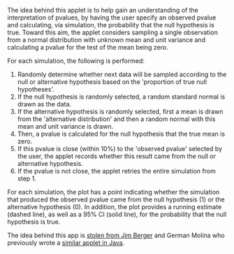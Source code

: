 The idea behind this applet is to help gain an understanding of the interpretation of pvalues, by having the user specify an observed pvalue and calculating, via simulation, the probability that the null hypothesis is true. Toward this aim, the applet considers sampling a single observation from a normal distribution with unknown mean and unit variance and calculating a pvalue for the test of the mean being zero. 
      
For each simulation,  the following is performed:

1. Randomly determine whether next data will be sampled according to the null or alternative hypothesis based on the 'proportion of true null hypotheses'. 
1. If the null hypothesis is randomly selected, a random standard normal is drawn as the data. 
1. If the alternative hypothesis is randomly selected, first a mean is drawn from the 'alternative distribution' and then a random normal with this mean and unit variance is drawn. 
1. Then, a pvalue is calculated for the  null hypothesis that the true mean is zero. 
1. If this pvalue is close (within 10%) to the 'observed  pvalue' selected by the user, the applet records whether this result came from the null or alternative hypothesis. 
1. If the pvalue is not close, the applet retries the entire simulation from step 1.
      
For each simulation, the plot has a point indicating whether the simulation that produced the observed pvalue came from the null hypothesis (1) or the alternative hypothesis (0). In addition, the plot provides a running estimate (dashed line), as well as a 95% CI (solid line), for the probability that the null hypothesis is true.

The idea behind this app is [stolen from Jim Berger](http://www.stat.duke.edu/~berger/p-values.html) and German Molina who previously wrote a [similar applet in Java](http://www.stat.duke.edu/~berger/applet2/pvalue.html). 
